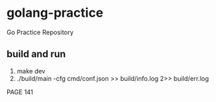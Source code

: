 # golang-practice
Go Practice Repository

## build and run
1. make dev
2. ./build/main -cfg cmd/conf.json >> build/info.log 2>> build/err.log


PAGE 141
